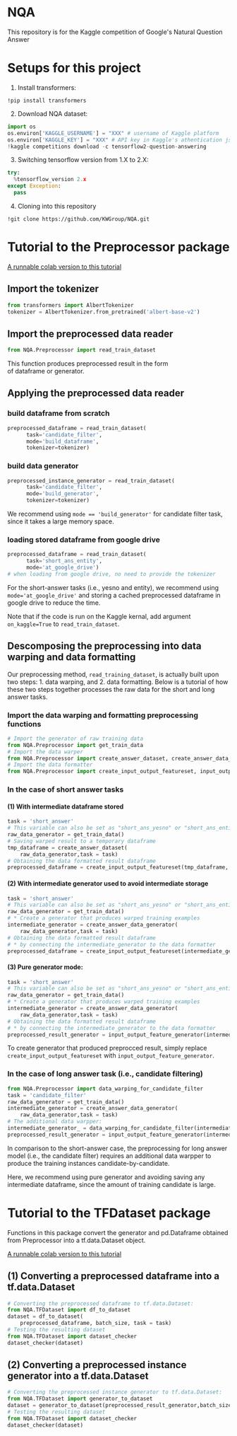 # NQA
This repository is for the Kaggle competition of Google's Natural Question Answer

# Setups for this project 
1. Install transformers: 
```
!pip install transformers
``` 
2. Download NQA dataset: 
```python
import os
os.environ['KAGGLE_USERNAME'] = "XXX" # username of Kaggle platform 
os.environ['KAGGLE_KEY'] = "XXX" # API key in Kaggle's athentication json file 
!kaggle competitions download -c tensorflow2-question-answering
```
3. Switching tensorflow version from 1.X to 2.X: 
```python
try:
  %tensorflow_version 2.x
except Exception:
  pass
```
4. Cloning into this repository 
```
!git clone https://github.com/KWGroup/NQA.git
```
# Tutorial to the Preprocessor package 
[A runnable colab version to this tutorial](https://colab.research.google.com/gist/jeffrey82221/c27c3294fda0ede8092c42785ec86df8/tutorial-to-preprocessor.ipynb) 


## Import the tokenizer 
```python
from transformers import AlbertTokenizer
tokenizer = AlbertTokenizer.from_pretrained('albert-base-v2')
```

## Import the preprocessed data reader 
```python
from NQA.Preprocessor import read_train_dataset
```
This function produces preprocessed result in the form  
of dataframe or generator. 

## Applying the preprocessed data reader  
### build dataframe from scratch 
```python 
preprocessed_dataframe = read_train_dataset(
      task='candidate_filter',
      mode='build_dataframe',
      tokenizer=tokenizer)
```
### build data generator 
```python 
preprocessed_instance_generator = read_train_dataset(
      task='candidate_filter',
      mode='build_generator',
      tokenizer=tokenizer)
```
We recommend using `mode == 'build_generator'` for candidate filter task, since 
it takes a large memory space.
### loading stored dataframe from google drive 
```python 
preprocessed_dataframe = read_train_dataset(
      task='short_ans_entity',
      mode='at_google_drive') 
# when loading from google drive, no need to provide the tokenizer 
```

For the short-answer tasks (i.e., yesno and entity), we recommend using 
`mode='at_google_drive'` and storing a cached preprocessed dataframe in google drive to reduce the time.  

Note that if the code is run on the Kaggle kernal, add argument `on_kaggle=True` to `read_train_dataset`. 
 

## Descomposing the preprocessing into data warping and data formatting 

Our preprocessing method, `read_training_dataset`, is actually built upon 
two steps: 1. data warping, and 2. data formatting. Below is a tutorial 
of how these two steps together processes the raw data for the short and long
answer tasks. 

### Import the data warping and formatting preprocessing functions 
```python
# Import the generator of raw training data 
from NQA.Preprocessor import get_train_data 
# Import the data warper 
from NQA.Preprocessor import create_answer_dataset, create_answer_data_generator
# Import the data formatter 
from NQA.Preprocessor import create_input_output_featureset, input_output_feature_generator
```

### In the case of short answer tasks
####  (1) With intermediate dataframe stored 
```python
task = 'short_answer' 
# This variable can also be set as "short_ans_yesno" or "short_ans_entity" as wish. 
raw_data_generator = get_train_data()
# Saving warped result to a temporary dataframe 
tmp_dataframe = create_answer_dataset(
    raw_data_generator,task = task)
# Obtaining the data formatted result dataframe 
preprocessed_dataframe = create_input_output_featureset(tmp_dataframe, tokenizer, task = task)
```

####  (2) With intermediate generator used to avoid intermediate storage  
```python
task = 'short_answer' 
# This variable can also be set as "short_ans_yesno" or "short_ans_entity" as wish. 
raw_data_generator = get_train_data()
# * Create a generator that produces warped training examples 
intermediate_generator = create_answer_data_generator(
    raw_data_generator,task = task)
# Obtaining the data formatted result dataframe 
# * by connecting the intermediate_generator to the data formatter 
preprocessed_dataframe = create_input_output_featureset(intermediate_generator, tokenizer, task = task)
```

#### (3) Pure generator mode: 

```python
task = 'short_answer' 
# This variable can also be set as "short_ans_yesno" or "short_ans_entity" as wish. 
raw_data_generator = get_train_data()
# * Create a generator that produces warped training examples 
intermediate_generator = create_answer_data_generator(
    raw_data_generator,task = task)
# Obtaining the data formatted result dataframe 
# * by connecting the intermediate_generator to the data formatter 
preprocessed_result_generator = input_output_feature_generator(intermediate_generator, tokenizer, task = task)
```
To create generator that produced preprocced result, simply replace  `create_input_output_featureset` with `input_output_feature_generator`.
### In the case of long answer task (i.e., candidate filtering)

```python
from NQA.Preprocessor import data_warping_for_candidate_filter
task = 'candidate_filter'
raw_data_generator = get_train_data()
intermediate_generator = create_answer_data_generator(
    raw_data_generator,task = task)
# The additional data warpper: 
intermediate_generator_ = data_warping_for_candidate_filter(intermediate_generator)
preprocessed_result_generator = input_output_feature_generator(intermediate_generator_, tokenizer, task = task)

```
In comparison to the short-answer case, the preprocessing for long answer model (i.e., the candidate filter) requires an additional data warpper to produce the training instances candidate-by-candidate. 

Here, we recommend using pure generator and avoiding saving any intermediate dataframe, since the amount of training candidate is large.  

# Tutorial to the TFDataset package 

Functions in this package convert the generator and pd.Dataframe obtained from Preprocessor into a tf.data.Dataset object.

[A runnable colab version to this tutorial](https://colab.research.google.com/drive/1utIbKyBPO3ijnnkqO0mrvm5zhWLNauR-#scrollTo=xDKPv3ioPKxK) 

## (1) Converting a preprocessed dataframe into a tf.data.Dataset 

```python
# Converting the preprocessed dataframe to tf.data.Dataset:
from NQA.TFDataset import df_to_dataset
dataset = df_to_dataset(
    preprocessed_dataframe, batch_size, task = task)
# Testing the resulting dataset
from NQA.TFDataset import dataset_checker
dataset_checker(dataset)
```

## (2) Converting a preprocessed instance generator into a tf.data.Dataset 
```python 
# Converting the preprocessed instance generator to tf.data.Dataset:
from NQA.TFDataset import generator_to_dataset
dataset = generator_to_dataset(preprocessed_result_generator,batch_size, task = task)
# Testing the resulting dataset
from NQA.TFDataset import dataset_checker
dataset_checker(dataset)
```
